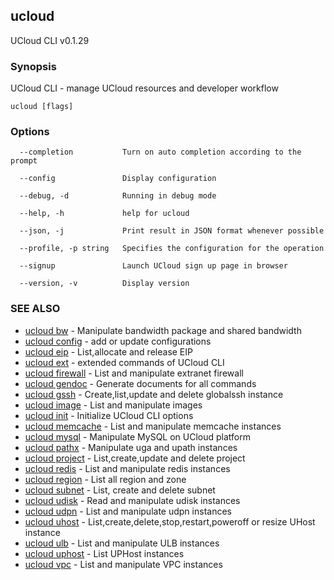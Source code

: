 ## ucloud

UCloud CLI v0.1.29

### Synopsis

UCloud CLI - manage UCloud resources and developer workflow

```
ucloud [flags]
```

### Options

```
  --completion           Turn on auto completion according to the prompt 

  --config               Display configuration 

  --debug, -d            Running in debug mode 

  --help, -h             help for ucloud 

  --json, -j             Print result in JSON format whenever possible 

  --profile, -p string   Specifies the configuration for the operation 

  --signup               Launch UCloud sign up page in browser 

  --version, -v          Display version 

```

### SEE ALSO

* [ucloud bw](cli/cmd/ucloud/bw)	 - Manipulate bandwidth package and shared bandwidth
* [ucloud config](cli/cmd/ucloud/config)	 - add or update configurations
* [ucloud eip](cli/cmd/ucloud/eip)	 - List,allocate and release EIP
* [ucloud ext](cli/cmd/ucloud/ext)	 - extended commands of UCloud CLI
* [ucloud firewall](cli/cmd/ucloud/firewall)	 - List and manipulate extranet firewall
* [ucloud gendoc](cli/cmd/ucloud/gendoc)	 - Generate documents for all commands
* [ucloud gssh](cli/cmd/ucloud/gssh)	 - Create,list,update and delete globalssh instance
* [ucloud image](cli/cmd/ucloud/image)	 - List and manipulate images
* [ucloud init](cli/cmd/ucloud/init)	 - Initialize UCloud CLI options
* [ucloud memcache](cli/cmd/ucloud/memcache)	 - List and manipulate memcache instances
* [ucloud mysql](cli/cmd/ucloud/mysql)	 - Manipulate MySQL on UCloud platform
* [ucloud pathx](cli/cmd/ucloud/pathx)	 - Manipulate uga and upath instances
* [ucloud project](cli/cmd/ucloud/project)	 - List,create,update and delete project
* [ucloud redis](cli/cmd/ucloud/redis)	 - List and manipulate redis instances
* [ucloud region](cli/cmd/ucloud/region)	 - List all region and zone
* [ucloud subnet](cli/cmd/ucloud/subnet)	 - List, create and delete subnet
* [ucloud udisk](cli/cmd/ucloud/udisk)	 - Read and manipulate udisk instances
* [ucloud udpn](cli/cmd/ucloud/udpn)	 - List and manipulate udpn instances
* [ucloud uhost](cli/cmd/ucloud/uhost)	 - List,create,delete,stop,restart,poweroff or resize UHost instance
* [ucloud ulb](cli/cmd/ucloud/ulb)	 - List and manipulate ULB instances
* [ucloud uphost](cli/cmd/ucloud/uphost)	 - List UPHost instances
* [ucloud vpc](cli/cmd/ucloud/vpc)	 - List and manipulate VPC instances

